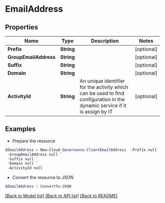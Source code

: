 # EmailAddress
## Properties

Name | Type | Description | Notes
------------ | ------------- | ------------- | -------------
**Prefix** | **String** |  | [optional] 
**GroupEmailAddress** | **String** |  | [optional] 
**Suffix** | **String** |  | [optional] 
**Domain** | **String** |  | [optional] 
**ActivityId** | **String** | An unique identifier for the activity which can be used to find configuration in the dynamic service if it is assign by IT | [optional] 

## Examples

- Prepare the resource
```powershell
$EmailAddress = New-Cloud.Governance.ClientEmailAddress  -Prefix null `
 -GroupEmailAddress null `
 -Suffix null `
 -Domain null `
 -ActivityId null
```

- Convert the resource to JSON
```powershell
$EmailAddress | ConvertTo-JSON
```

[[Back to Model list]](../README.md#documentation-for-models) [[Back to API list]](../README.md#documentation-for-api-endpoints) [[Back to README]](../README.md)

